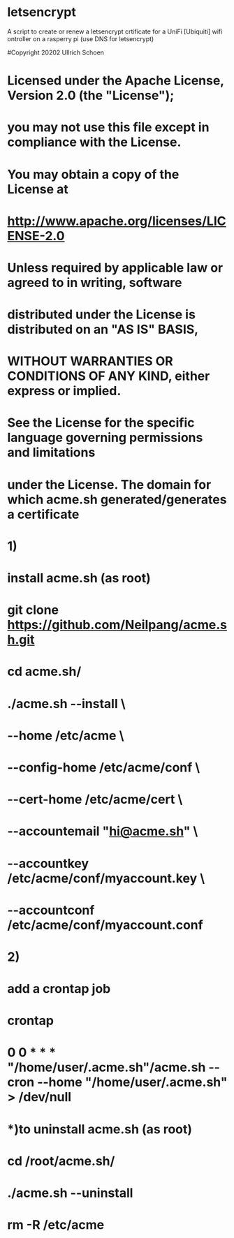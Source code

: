 # letsencrypt
A script to create or renew a letsencrypt crtificate for a UniFi [Ubiquiti] wifi ontroller on a rasperry pi (use DNS for letsencrypt)

#Copyright 20202 Ullrich Schoen
#
# Licensed under the Apache License, Version 2.0 (the "License");
# you may not use this file except in compliance with the License.
# You may obtain a  copy of the License at
#
#     http://www.apache.org/licenses/LICENSE-2.0
#
# Unless required by applicable law or agreed to in writing, software
# distributed under the License is distributed on an "AS IS" BASIS,
# WITHOUT  WARRANTIES OR CONDITIONS OF ANY KIND, either express or implied.
# See the License for the specific language governing permissions and limitations
# under the License. The domain for which acme.sh generated/generates a certificate
#
# 1)
# install acme.sh (as root)
#
# git clone https://github.com/Neilpang/acme.sh.git
# cd acme.sh/
# ./acme.sh --install \
#          --home /etc/acme \
#          --config-home /etc/acme/conf \
#          --cert-home /etc/acme/cert \
#          --accountemail "hi@acme.sh" \
#          --accountkey /etc/acme/conf/myaccount.key \
#          --accountconf /etc/acme/conf/myaccount.conf
#
#
# 2)
# add a crontap job
# crontap 
# 0 0 * * * "/home/user/.acme.sh"/acme.sh --cron --home "/home/user/.acme.sh" > /dev/null
#
# *)to uninstall acme.sh (as root)
#
# cd /root/acme.sh/
# ./acme.sh --uninstall
# rm -R /etc/acme
